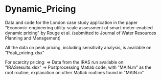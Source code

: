 # Dynamic_Pricing
Data and code for the London case study application in the paper "Economic-engineering utility-scale assessment of smart-meter-enabled dynamic pricing" by Rouge et al. (submitted to Journal of Water Resources Planning and Management)

All the data on peak pricing, including sensitivity analysis, is available on "Peak_pricing.xlsx"

For scarcity pricing:
=> Data from the IRAS run available on "IRASresults.xlsx"
=> Postprocessing Matlab code, with "MAIN.m" as the root routine, explanation on other Matlab routines found in "MAIN.m"
